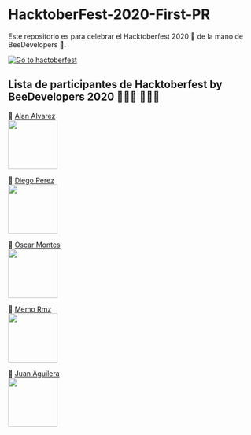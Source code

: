 # HacktoberFest-2020-First-PR 
Este repositorio es para celebrar el Hacktoberfest 2020 🎉 de la mano de BeeDevelopers 🐝.

[![Go to hactoberfest](https://hacktoberfest.digitalocean.com/assets/HF-full-logo-b05d5eb32b3f3ecc9b2240526104cf4da3187b8b61963dd9042fdc2536e4a76c.svg)](https://hacktoberfest.digitalocean.com)

## Lista de participantes de Hacktoberfest by BeeDevelopers 2020 👨🏻‍💻 👩🏻‍💻

📍 [Alan Alvarez](https://www.instagram.com/alanalv5/)<br>
<img src="https://scontent-dfw5-1.xx.fbcdn.net/v/t1.0-1/c0.38.200.200a/p200x200/120996787_1633732613466985_5051359686329306906_o.jpg?_nc_cat=101&ccb=2&_nc_sid=7206a8&_nc_ohc=m5KBA_vwuY8AX9dxXlY&_nc_ht=scontent-dfw5-1.xx&tp=27&oh=d87738573c7639edbe11ec0ed25f6cbb&oe=5FBA9B84" width="100"><br>

📍 [Diego Perez](https://www.instagram.com/diiego7u7/)<br>
<img src="https://scontent-dfw5-1.xx.fbcdn.net/v/t1.0-9/61079827_2058453754284418_8723841055130124288_o.jpg?_nc_cat=105&ccb=2&_nc_sid=174925&_nc_eui2=AeFmp5v1yaxJhjENOgb7ElX2bODjCr4c719s4OMKvhzvXyTdEXftgXAS7DNuiDV8Td-YllbJhNhM1-OyGM9QqnQD&_nc_ohc=U5GarLb79mAAX_kTBUK&_nc_ht=scontent-dfw5-1.xx&oh=22362788a3e9796e57293b016a99be41&oe=5FB921D0" width="100"><br>

📍 [Oscar Montes](https://www.facebook.com/oscar.lolero/)<br>
<img src="https://scontent-dfw5-2.xx.fbcdn.net/v/t1.0-9/119209655_3509666489053351_6490120464480612430_o.jpg?_nc_cat=108&ccb=2&_nc_sid=09cbfe&_nc_ohc=_QpdFXLothUAX-JeHvC&_nc_ht=scontent-dfw5-2.xx&oh=a4ec6223cc029afd35149e651bf249dd&oe=5FBA368C" width="100"><br>

📍 [Memo Rmz](https://www.instagram.com/memelungas)<br>
<img src="https://scontent.fmex4-1.fna.fbcdn.net/v/t1.0-9/58375734_2754392991268901_5751535549550690304_n.jpg?_nc_cat=106&ccb=2&_nc_sid=174925&_nc_eui2=AeFjNsTfYN0znLKJyrpWlNEI9gHuWG01POn2Ae5YbTU86fHGQ0EUrujohotkPy4cz8jUUF1AWHHARgqJ9CFIX7di&_nc_ohc=E-lChK4FZwIAX-U4zyH&_nc_ht=scontent.fmex4-1.fna&oh=0512dff90c1263367657b636754f5e00&oe=5FB91B70" width="100"><br>

📍 [Juan Aguilera](https://www.facebook.com/juan.aguilera41/)<br>
<img src="https://scontent.fcyw4-1.fna.fbcdn.net/v/t1.0-9/89692110_1320314018160982_1771597133980368896_n.jpg?_nc_cat=103&ccb=2&_nc_sid=09cbfe&_nc_ohc=UDFw-VUYuAsAX8-uxD4&_nc_ht=scontent.fcyw4-1.fna&oh=23d6398d0483ff94ce5f7b8a0a23d4e7&oe=5FB91C54" width="100"><br>


